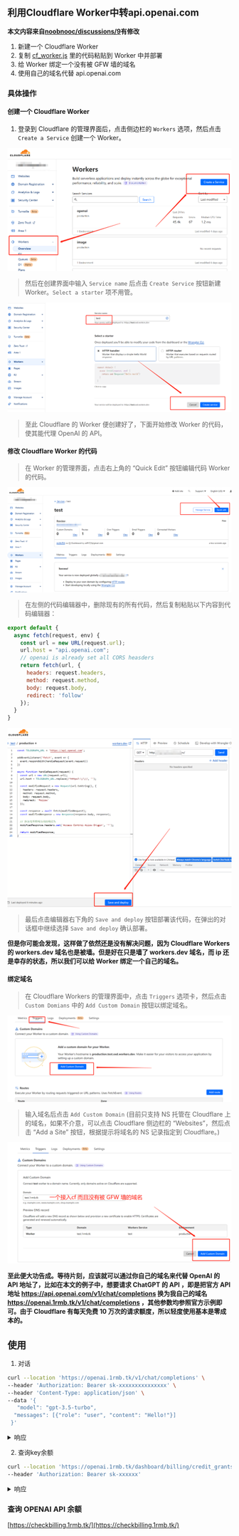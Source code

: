 
## 利用Cloudflare Worker中转api.openai.com

**本文内容来自[noobnooc/discussions/9](https://github.com/noobnooc/noobnooc/discussions/9)有修改**


1. 新建一个 Cloudflare Worker
2. 复制 [cf_worker.js](https://cdn.jsdelivr.net/gh/x-dr/chatgptProxyAPI@main/cf_worker.js)  里的代码粘贴到 Worker 中并部署
3. 给 Worker 绑定一个没有被 GFW 墙的域名
4. 使用自己的域名代替 api.openai.com

### 具体操作

#### 创建一个 Cloudflare Worker

1. 登录到 Cloudflare 的管理界面后，点击侧边栏的 `Workers` 选项，然后点击 `Create a Service` 创建一个 Worker。

![Create a Service](./img/Cloudflare_Worker1.png)

> 然后在创建界面中输入 `Service name` 后点击 `Create Service` 按钮新建 Worker。`Select a starter` 项不用管。

![Create a Service](./img/Cloudflare_Worker2.png)

> 至此 Cloudflare 的 Worker 便创建好了，下面开始修改 Worker 的代码，使其能代理 OpenAI 的 API。

#### 修改 Cloudflare Worker 的代码

> 在 Worker 的管理界面，点击右上角的 “Quick Edit” 按钮编辑代码 Worker 的代码。

![Create a Service](./img/Cloudflare_Worker3.png)

> 在左侧的代码编辑器中，删除现有的所有代码，然后复制粘贴以下内容到代码编辑器：

```js
export default {
  async fetch(request, env) {
    const url = new URL(request.url);
    url.host = "api.openai.com";
    // openai is already set all CORS heasders 
    return fetch(url, {
      headers: request.headers,
      method: request.method,
      body: request.body,
      redirect: 'follow'
    });
  }
}
```


![Create a Service](./img/Cloudflare_Worker4.png)

> 最后点击编辑器右下角的 `Save and deploy` 按钮部署该代码，在弹出的对话框中继续选择 `Save and deploy` 确认部署。



**但是你可能会发现，这样做了依然还是没有解决问题，因为 Cloudflare Workers 的 workers.dev 域名也是被墙。但是好在只是墙了 workers.dev 域名，而 ip 还是幸存的状态，所以我们可以给 Worker 绑定一个自己的域名。**

#### 绑定域名

> 在 Cloudflare Workers 的管理界面中，点击 `Triggers` 选项卡，然后点击 `Custom Domians` 中的 `Add Custom Domain` 按钮以绑定域名。

![Create a Service](./img/Cloudflare_Worker5.png)

> 输入域名后点击 `Add Custom Domain` (目前只支持 NS 托管在 Cloudflare 上的域名，如果不介意，可以点击 Cloudflare 侧边栏的 “Websites”，然后点击 “Add a Site” 按钮，根据提示将域名的 NS 记录指定到 Cloudflare。)

![Create a Service](./img/Cloudflare_Worker6.png)



**至此便大功告成。等待片刻，应该就可以通过你自己的域名来代替 OpenAI 的 API 地址了，比如在本文的例子中，想要请求 ChatGPT 的 API ，即是把官方 API 地址 https://api.openai.com/v1/chat/completions 换为我自己的域名 https://openai.1rmb.tk/v1/chat/completions ，其他参数均参照官方示例即可。由于 Cloudflare 有每天免费 10 万次的请求额度，所以轻度使用基本是零成本的。**



## 使用 

1. 对话

```bash
curl --location 'https://openai.1rmb.tk/v1/chat/completions' \
--header 'Authorization: Bearer sk-xxxxxxxxxxxxxxx' \
--header 'Content-Type: application/json' \
--data '{
   "model": "gpt-3.5-turbo",
  "messages": [{"role": "user", "content": "Hello!"}]
 }'

```

<details>

<summary>响应</summary>

```json
{
    "id": "chatcmpl-6rMlZybwjMQIhFAEaiCmWvMP1BXld",
    "object": "chat.completion",
    "created": 1678176917,
    "model": "gpt-3.5-turbo-0301",
    "usage": {
        "prompt_tokens": 9,
        "completion_tokens": 11,
        "total_tokens": 20
    },
    "choices": [
        {
            "message": {
                "role": "assistant",
                "content": "\n\nHello! How can I assist you today?"
            },
            "finish_reason": "stop",
            "index": 0
        }
    ]
}

```

</details>

2. 查询key余额

```bash
curl --location 'https://openai.1rmb.tk/dashboard/billing/credit_grants' \
--header 'Authorization: Bearer sk-xxxxxx'

```

<details>

<summary>响应</summary>

```json
{
    "object": "credit_summary",
    "total_granted": 18.0,
    "total_used": 9.543368000000001,
    "total_available": 8.456631999999999,
    "grants": {
        "object": "list",
        "data": [
            {
                "object": "credit_grant",
                "id": "xxxxxxx-xxxx-xxxx-xxxx-xxxxxxxxxx",
                "grant_amount": 18.0,
                "used_amount": 18,
                "effective_at": 1666666200.0,
                "expires_at": 1666666600.0
            }
        ]
    }
}
```

</details>



### 查询 OPENAI API 余额

[https://checkbilling.1rmb.tk/](https://checkbilling.1rmb.tk/)